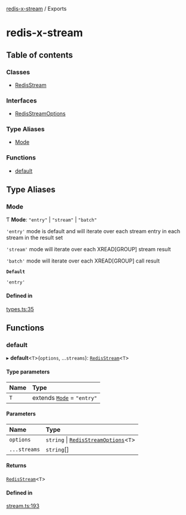 [redis-x-stream](README.md) / Exports

# redis-x-stream

## Table of contents

### Classes

- [RedisStream](classes/RedisStream.md)

### Interfaces

- [RedisStreamOptions](interfaces/RedisStreamOptions.md)

### Type Aliases

- [Mode](modules.md#mode)

### Functions

- [default](modules.md#default)

## Type Aliases

### Mode

Ƭ **Mode**: ``"entry"`` \| ``"stream"`` \| ``"batch"``

`'entry'` mode is default and will iterate over each stream entry in each stream in the result set

`'stream'` mode will iterate over each XREAD[GROUP] stream result

`'batch'` mode will iterate over each XREAD[GROUP] call result

**`Default`**

`'entry'`

#### Defined in

[types.ts:35](https://github.com/calebboyd/redis-x-stream/blob/b5db328/src/types.ts#L35)

## Functions

### default

▸ **default**<`T`\>(`options`, ...`streams`): [`RedisStream`](classes/RedisStream.md)<`T`\>

#### Type parameters

| Name | Type |
| :------ | :------ |
| `T` | extends [`Mode`](modules.md#mode) = ``"entry"`` |

#### Parameters

| Name | Type |
| :------ | :------ |
| `options` | `string` \| [`RedisStreamOptions`](interfaces/RedisStreamOptions.md)<`T`\> |
| `...streams` | `string`[] |

#### Returns

[`RedisStream`](classes/RedisStream.md)<`T`\>

#### Defined in

[stream.ts:193](https://github.com/calebboyd/redis-x-stream/blob/b5db328/src/stream.ts#L193)
